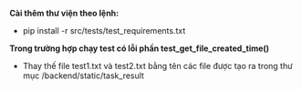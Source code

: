 **Cài thêm thư viện theo lệnh:**

- pip install -r src/tests/test_requirements.txt 

**Trong trường hợp chạy test có lỗi phần test_get_file_created_time()**

- Thay thế file test1.txt và test2.txt bằng tên các file được tạo ra trong thư mục /backend/static/task_result
